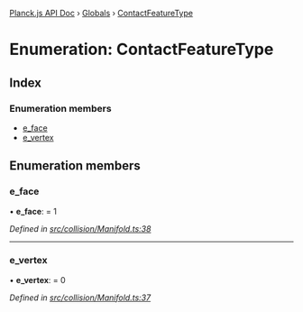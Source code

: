 [Planck.js API Doc](../README.md) › [Globals](../globals.md) › [ContactFeatureType](contactfeaturetype.md)

# Enumeration: ContactFeatureType

## Index

### Enumeration members

* [e_face](contactfeaturetype.md#e_face)
* [e_vertex](contactfeaturetype.md#e_vertex)

## Enumeration members

###  e_face

• **e_face**: = 1

*Defined in [src/collision/Manifold.ts:38](https://github.com/shakiba/planck.js/blob/acc3bd8/src/collision/Manifold.ts#L38)*

___

###  e_vertex

• **e_vertex**: = 0

*Defined in [src/collision/Manifold.ts:37](https://github.com/shakiba/planck.js/blob/acc3bd8/src/collision/Manifold.ts#L37)*
